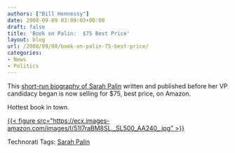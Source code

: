 ```yaml
---
authors: ["Bill Hennessy"]
date: 2008-09-09 03:09:03+00:00
draft: false
title: 'Book on Palin:  $75 Best Price'
layout: blog
url: /2008/09/08/book-on-palin-75-best-price/
categories:
- News
- Politics
---
```


This [short-run biography of Sarah Palin](https://www.amazon.com/Sarah-Hockey-Alaskas-Political-Establishment/dp/0979047080?&camp=212361&linkCode=wey&tag=hennesssview-20&creative=380729) written and published before her VP candidacy began is now selling for $75, best price, on Amazon.

 

Hottest book in town.

 

[{{< figure src="https://ecx.images-amazon.com/images/I/51I7raBM8SL._SL500_AA240_.jpg" >}}
](https://ecx.images-amazon.com/images/I/51I7raBM8SL._SL500_AA240_.jpg)

 

Technorati Tags: [Sarah Palin](https://technorati.com/tags/Sarah%20Palin)
